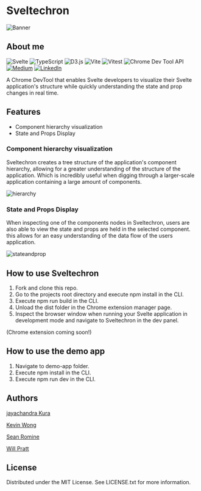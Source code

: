 # Sveltechron

![Banner](https://github.com/oslabs-beta/Sveltechron/assets/123424761/ec9abb2d-67fc-469d-a38c-8b6873db4661)

## About me
![Svelte](https://img.shields.io/badge/svelte-%23f1413d.svg?style=for-the-badge&logo=svelte&logoColor=white)
![TypeScript](https://img.shields.io/badge/typescript-%23007ACC.svg?style=for-the-badge&logo=typescript&logoColor=white)
![D3.js](https://img.shields.io/badge/d3.js-F9A03C?style=for-the-badge&logo=d3.js&logoColor=white)
![Vite](https://img.shields.io/badge/Vite-B73BFE?style=for-the-badge&logo=vite&logoColor=FFD62E)
![Vitest](https://img.shields.io/badge/Vitest-6E9F18?style=for-the-badge&logo=vitest&logoColor=white)
![Chrome Dev Tool API](https://img.shields.io/badge/Chrome%20Dev%20Tool%20Api-4285F4?style=for-the-badge&logo=googlechrome&logoColor=white)
[![Medium](https://img.shields.io/badge/Medium-12100E?style=for-the-badge&logo=medium&logoColor=white)](https://medium.com/@willpratt/introducing-sveltechron-b87fc2b5e3a5)
[![LinkedIn](https://img.shields.io/badge/-LinkedIn-black.svg?style=for-the-badge&logo=linkedin&colorB=555)](https://www.linkedin.com/company/sveltechron/)


A Chrome DevTool that enables Svelte developers to visualize their Svelte application's structure while quickly understanding the state and prop changes in real time.

## Features
* Component hierarchy visualization
* State and Props Display

### Component hierarchy visualization
Sveltechron creates a tree structure of the application's component hierarchy, allowing for a greater understanding of the structure of the application. Which is incredibly useful when digging through a larger-scale application containing a large amount of components.

![hierarchy](https://github.com/oslabs-beta/Sveltechron/assets/123424761/e674bcfb-370b-4797-a6c7-db4e22e4703f)


### State and Props Display
When inspecting one of the components nodes in Sveltechron, users are also able to view the state and props are held in the selected component. this allows for an easy understanding of the data flow of the users application.

![stateandprop](https://github.com/oslabs-beta/Sveltechron/assets/123424761/c5898a49-c2f9-4c0f-8f81-7052b6fafcbe)


## How to use Sveltechron
1. Fork and clone this repo.
2. Go to the projects root directory and execute npm install in the CLI.
3. Execute npm run build in the CLI.
4. Unload the dist folder in the Chrome extension manager page.
5. Inspect the browser window when running your Svelte application in development mode and navigate to Sveltechron in the dev panel.
   
(Chrome extension coming soon!)

## How to use the demo app
1. Navigate to demo-app folder.
2. Execute npm install in the CLI.
3. Execute npm run dev in the CLI.


## Authors

[jayachandra Kura](https://github.com/jayachankura)

[Kevin Wong](https://github.com/KW-SWE)

[Sean Romine](https://github.com/seanRomine)

[Will Pratt](https://github.com/WillPrattCodes)


## License
Distributed under the MIT License. See LICENSE.txt for more information.
